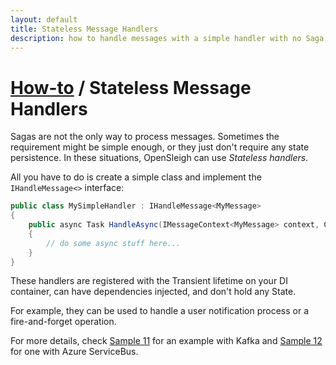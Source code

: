 ```yaml
---
layout: default
title: Stateless Message Handlers
description: how to handle messages with a simple handler with no Saga State.
---
```


# [How-to](/how-to/) / Stateless Message Handlers
Sagas are not the only way to process messages. Sometimes the requirement might be simple enough, or they just don't require any state persistence. In these situations, OpenSleigh can use *Stateless handlers*.

All you have to do is create a simple class and implement the `IHandleMessage<>` interface:

```csharp
public class MySimpleHandler : IHandleMessage<MyMessage>
{  
    public async Task HandleAsync(IMessageContext<MyMessage> context, CancellationToken cancellationToken = default)
    {
        // do some async stuff here...
    }
}
```
These handlers are registered with the Transient lifetime on your DI container, can have dependencies injected, and don't hold any State.

For example, they can be used to handle a user notification process or a fire-and-forget operation.

For more details, check <a href='https://github.com/mizrael/OpenSleigh/tree/develop/samples/Sample11' target='_blank'>Sample 11</a> for an example with Kafka and <a href='https://github.com/mizrael/OpenSleigh/tree/develop/samples/Sample12' target='_blank'>Sample 12</a> for one with Azure ServiceBus.